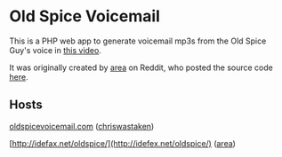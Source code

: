 Old Spice Voicemail
===================

This is a PHP web app to generate voicemail mp3s from the Old Spice Guy's voice in [this video](http://www.youtube.com/watch?v=-8JsvwUcok0).

It was originally created by [area](http://www.reddit.com/user/area) on Reddit, who posted the source code [here](https://www.dropbox.com/s/bdv060ml5aqeqje).


Hosts
-----
[oldspicevoicemail.com](http://www.oldspicevoicemail.com/) ([chriswastaken](http://www.reddit.com/user/chriswastaken))

[http://idefax.net/oldspice/](http://idefex.net/oldspice/) ([area](http://www.reddit.com/user/area))
